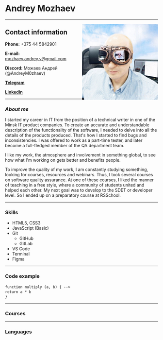 # Andrey Mozhaev
___
<img src="/img/photo.png" width="250" align="right"/>

## Contact information

 **Phone:** +375 44 5842901

 **E-mail:** mozhaev.andrey.v@gmail.com

 **Discord:** Можаев Андрей (@AndreyM0zhaev)

 **[Telegram](https://t.me/iAMSQA)**

 **[LinkedIn](https://www.linkedin.com/in/andrey-mozhaev-a90731133)**

___

### ***About me***
I started my career in IT from the position of a technical writer in one of the Minsk IT product companies. To create an accurate and understandable description of the functionality of the software, I needed to delve into all the details of the products produced. That's how I started to find bugs and inconsistencies. I was offered to work as a part-time tester, and later become a full-fledged member of the QA department team. 

I like my work, the atmosphere and involvement in something global, to see how what I'm working on gets better and benefits people. 

To improve the quality of my work, I am constantly studying something, looking for courses, resources and webinars. Thus, I took several courses on software quality assurance. At one of these courses, I liked the manner of teaching in a free style, where a community of students united and helped each other. My next goal was to develop to the SDET or developer level. So I ended up on a preparatory course at RSSchool.
___

### Skills
* HTML5, CSS3
* JavaScript (Basic)
* Git 
    + GitHub
    + GitLab
* VS Code
* Terminal
* Figma
___

### Code example

```
function multiply (a, b) { -->
return a * b
}
```

___

### Courses


___

### Languages